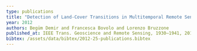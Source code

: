 ```yaml
---
type: publications
title: "Detection of Land-Cover Transitions in Multitemporal Remote Sensing Images With Active-Learning-Based Compound Classification"
year: 2012
authors: Begüm Demir and Francesca Bovolo and Lorenzo Bruzzone
published_at: IEEE Trans. Geoscience and Remote Sensing, 1930–1941, 2012
bibtex: /assets/data/bibtex/2012-25-publications.bibtex 
---
```

